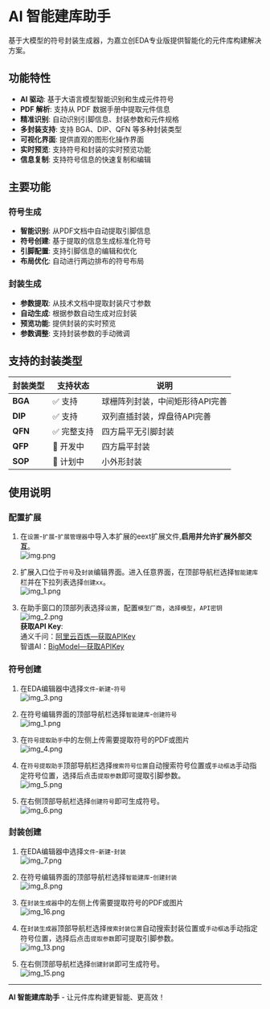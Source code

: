 # AI 智能建库助手

基于大模型的符号封装生成器，为嘉立创EDA专业版提供智能化的元件库构建解决方案。

## 功能特性

- **AI 驱动**: 基于大语言模型智能识别和生成元件符号
- **PDF 解析**: 支持从 PDF 数据手册中提取元件信息
- **精准识别**: 自动识别引脚信息、封装参数和元件规格
- **多封装支持**: 支持 BGA、DIP、QFN 等多种封装类型
- **可视化界面**: 提供直观的图形化操作界面
- **实时预览**: 支持符号和封装的实时预览功能
- **信息复制**: 支持符号信息的快速复制和编辑

## 主要功能

### 符号生成

- **智能识别**: 从PDF文档中自动提取引脚信息
- **符号创建**: 基于提取的信息生成标准化符号
- **引脚配置**: 支持引脚信息的编辑和优化
- **布局优化**: 自动进行两边排布的符号布局

### 封装生成

- **参数提取**: 从技术文档中提取封装尺寸参数
- **自动生成**: 根据参数自动生成对应封装
- **预览功能**: 提供封装的实时预览
- **参数调整**: 支持封装参数的手动微调

## 支持的封装类型

| 封装类型 | 支持状态    | 说明                            |
| -------- | ----------- | ------------------------------- |
| **BGA**  | ✅ 支持     | 球栅阵列封装，中间矩形待API完善 |
| **DIP**  | ✅ 支持     | 双列直插封装，焊盘待API完善     |
| **QFN**  | ✅ 完整支持 | 四方扁平无引脚封装              |
| **QFP**  | 🔄 开发中   | 四方扁平封装                    |
| **SOP**  | 🔄 计划中   | 小外形封装                      |

## 使用说明

### 配置扩展

1. 在`设置`-`扩展`-`扩展管理器`中导入本扩展的eext扩展文件,**启用并允许扩展外部交互**。  
   ![img.png](images/img.png)

2. 扩展入口位于`符号`及`封装`编辑界面。进入任意界面，在顶部导航栏选择`智能建库`栏并在下拉列表选择`创建xx`。  
   ![img_1.png](images/img_1.png)

3. 在助手窗口的顶部列表选择`设置`，配置`模型厂商`，`选择模型`，`API密钥`  
   ![img_2.png](images/img_2.png)  
   **获取API Key**:  
   通义千问：[阿里云百炼—获取APIKey](https://bailian.console.aliyun.com/?tab=api#/api)  
   智谱AI：[BigModel—获取APIKey](https://docs.bigmodel.cn/cn/guide/develop/http/introduction#%E8%8E%B7%E5%8F%96-api-key)

### 符号创建

1. 在EDA编辑器中选择`文件`-`新建`-`符号`  
   ![img_3.png](images/img_3.png)

2. 在符号编辑界面的顶部导航栏选择`智能建库`-`创建符号`  
   ![img_1.png](images/img_1.png)

3. 在`符号提取助手`中的左侧上传需要提取符号的PDF或图片  
   ![img_4.png](images/img_4.png)

4. 在`符号提取助手`顶部导航栏选择`搜索符号位置`自动搜索符号位置或`手动框选`手动指定符号位置，选择后点击`提取参数`即可提取引脚参数。  
   ![img_5.png](images/img_5.png)

5. 在右侧顶部导航栏选择`创建符号`即可生成符号。  
   ![img_6.png](images/img_6.png)

### 封装创建

1. 在EDA编辑器中选择`文件`-`新建`-`封装`  
   ![img_7.png](images/img_7.png)

2. 在符号编辑界面的顶部导航栏选择`智能建库`-`创建封装`  
   ![img_8.png](images/img_8.png)

3. 在`封装生成器`中的左侧上传需要提取符号的PDF或图片  
   ![img_16.png](images/img_16.png)

4. 在`封装生成器`顶部导航栏选择`搜索封装位置`自动搜索封装位置或`手动框选`手动指定符号位置，选择后点击`提取参数`即可提取引脚参数。  
   ![img_13.png](images/img_13.png)

5. 在右侧顶部导航栏选择`创建封装`即可生成符号。  
   ![img_15.png](images/img_15.png)

---

**AI 智能建库助手** - 让元件库构建更智能、更高效！
